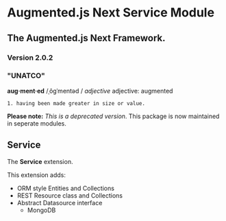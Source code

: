 # Augmented.js Next Service Module
## The Augmented.js Next Framework.
### Version 2.0.2
### "UNATCO"
**aug·ment·ed**
/ˌôɡˈmentəd /
*adjective*
adjective: augmented

    1. having been made greater in size or value.


**Please note:** _This is a deprecated version_. This package is now maintained in seperate modules.

## Service

The **Service** extension.

This extension adds:
* ORM style Entities and Collections
* REST Resource class and Collections
* Abstract Datasource interface
  - MongoDB
